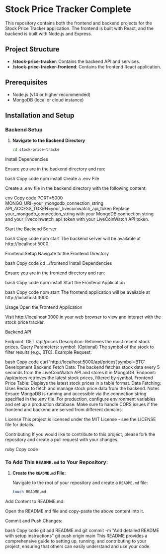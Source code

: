 # Stock Price Tracker Complete

This repository contains both the frontend and backend projects for the Stock Price Tracker application. The frontend is built with React, and the backend is built with Node.js and Express.

## Project Structure

- **/stock-price-tracker**: Contains the backend API and services.
- **/stock-price-tracker-frontend**: Contains the frontend React application.

## Prerequisites

- Node.js (v14 or higher recommended)
- MongoDB (local or cloud instance)

## Installation and Setup

### Backend Setup

1. **Navigate to the Backend Directory**

   ```bash
   cd stock-price-tracke
Install Dependencies

Ensure you are in the backend directory and run:

bash
Copy code
npm install
Create a .env File

Create a .env file in the backend directory with the following content:

env
Copy code
PORT=5000
MONGO_URI=your_mongodb_connection_string
API_ACCESS_TOKEN=your_livecoinwatch_api_token
Replace your_mongodb_connection_string with your MongoDB connection string and your_livecoinwatch_api_token with your LiveCoinWatch API token.

Start the Backend Server

bash
Copy code
npm start
The backend server will be available at http://localhost:5000.

Frontend Setup
Navigate to the Frontend Directory

bash
Copy code
cd ../frontend
Install Dependencies

Ensure you are in the frontend directory and run:

bash
Copy code
npm install
Start the Frontend Application

bash
Copy code
npm start
The frontend application will be available at http://localhost:3000.

Usage
Open the Frontend Application

Visit http://localhost:3000 in your web browser to view and interact with the stock price tracker.

Backend API

Endpoint: GET /api/prices
Description: Retrieves the most recent stock prices.
Query Parameters:
symbol: (Optional) The symbol of the stock to filter results (e.g., BTC).
Example Request:

bash
Copy code
curl 'http://localhost:5000/api/prices?symbol=BTC'
Development
Backend
Fetch Data: The backend fetches stock data every 5 seconds from the LiveCoinWatch API and stores it in MongoDB.
Endpoint: /api/prices retrieves the latest stock prices, filtered by symbol.
Frontend
Price Table: Displays the latest stock prices in a table format.
Data Fetching: Uses Redux to fetch and manage stock price data from the backend.
Notes
Ensure MongoDB is running and accessible via the connection string specified in the .env file.
For production, configure environment variables and set up a production database.
Make sure to handle CORS issues if the frontend and backend are served from different domains.

License
This project is licensed under the MIT License - see the LICENSE file for details.

Contributing
If you would like to contribute to this project, please fork the repository and create a pull request with your changes.

ruby
Copy code

### To Add This `README.md` to Your Repository:

1. **Create the `README.md` File:**

   Navigate to the root of your repository and create a `README.md` file:

   ```bash
   touch README.md
Add Content to README.md:

Open the README.md file and copy-paste the above content into it.

Commit and Push Changes:

bash
Copy code
git add README.md
git commit -m "Add detailed README with setup instructions"
git push origin main
This README provides a comprehensive guide to setting up, running, and contributing to your project, ensuring that others can easily understand and use your code.
